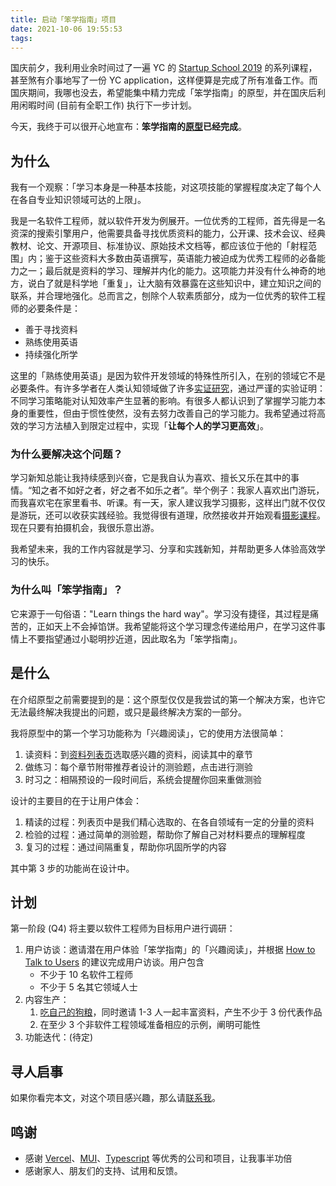 ```yaml
---
title: 启动「笨学指南」项目
date: 2021-10-06 19:55:53
tags:
---
```


国庆前夕，我利用业余时间过了一遍 YC 的 [Startup School 2019](https://www.youtube.com/playlist?list=PLQ-uHSnFig5OMuEYI4rnNz08BIHxhxdHG) 的系列课程，甚至煞有介事地写了一份 YC application，这样便算是完成了所有准备工作。而国庆期间，我哪也没去，希望能集中精力完成「笨学指南」的原型，并在国庆后利用闲暇时间 (目前有全职工作) 执行下一步计划。

今天，我终于可以很开心地宣布：**笨学指南的[原型](https://learn-the-hard-way.cn/)已经完成**。

## 为什么

我有一个观察：「学习本身是一种基本技能，对这项技能的掌握程度决定了每个人在各自专业知识领域可达的上限」。

我是一名软件工程师，就以软件开发为例展开。一位优秀的工程师，首先得是一名资深的搜索引擎用户，他需要具备寻找优质资料的能力，公开课、技术会议、经典教材、论文、开源项目、标准协议、原始技术文档等，都应该位于他的「射程范围」内；鉴于这些资料大多数由英语撰写，英语能力被迫成为优秀工程师的必备能力之一；最后就是资料的学习、理解并内化的能力。这项能力并没有什么神奇的地方，说白了就是科学地「重复」，让大脑有效暴露在这些知识中，建立知识之间的联系，并合理地强化。总而言之，刨除个人软素质部分，成为一位优秀的软件工程师的必要条件是：

* 善于寻找资料
* 熟练使用英语
* 持续强化所学

这里的「熟练使用英语」是因为软件开发领域的特殊性所引入，在别的领域它不是必要条件。有许多学者在人类认知领域做了许多[实证研究](https://www.amazon.com/Make-Stick-Science-Successful-Learning/dp/0674729013)，通过严谨的实验证明：不同学习策略能对认知效率产生显著的影响。有很多人都认识到了掌握学习能力本身的重要性，但由于惯性使然，没有去努力改善自己的学习能力。我希望通过将高效的学习方法植入到限定过程中，实现「**让每个人的学习更高效**」。

### 为什么要解决这个问题？

学习新知总能让我持续感到兴奋，它是我自认为喜欢、擅长又乐在其中的事情。“知之者不如好之者，好之者不如乐之者”。举个例子：我家人喜欢出门游玩，而我喜欢宅在家里看书、听课。有一天，家人建议我学习摄影，这样出门就不仅仅是游玩，还可以收获实践经验。我觉得很有道理，欣然接收并开始观看[摄影课程](https://zhenghe-md.github.io/opencourse-notes/DGMD-E-10/Lecture-1-Welcome/)。现在只要有拍摄机会，我很乐意出游。

我希望未来，我的工作内容就是学习、分享和实践新知，并帮助更多人体验高效学习的快乐。

### 为什么叫「笨学指南」？

它来源于一句俗语："Learn things the hard way"。学习没有捷径，其过程是痛苦的，正如天上不会掉馅饼。我希望能将这个学习理念传递给用户，在学习这件事情上不要指望通过小聪明抄近道，因此取名为「笨学指南」。

## 是什么

在介绍原型之前需要提到的是：这个原型仅仅是我尝试的第一个解决方案，也许它无法最终解决我提出的问题，或只是最终解决方案的一部分。

我将原型中的第一个学习功能称为「兴趣阅读」，它的使用方法很简单：

1. 读资料：到[资料列表页](https://learn-things-the-hard-way.vercel.app/collections)选取感兴趣的资料，阅读其中的章节
2. 做练习：每个章节附带推荐者设计的测验题，点击进行测验
3. 时习之：相隔预设的一段时间后，系统会提醒你回来重做测验

设计的主要目的在于让用户体会：

1. 精读的过程：列表页中是我们精心选取的、在各自领域有一定的分量的资料
2. 检验的过程：通过简单的测验题，帮助你了解自己对材料要点的理解程度
3. 复习的过程：通过间隔重复，帮助你巩固所学的内容

其中第 3 步的功能尚在设计中。

## 计划

第一阶段 (Q4) 将主要以软件工程师为目标用户进行调研：

1. 用户访谈：邀请潜在用户体验「笨学指南」的「兴趣阅读」，并根据 [How to Talk to Users](https://youtu.be/MT4Ig2uqjTc) 的建议完成用户访谈。用户包含
   * 不少于 10 名软件工程师
   * 不少于 5 名其它领域人士
2. 内容生产：
   1. [吃自己的狗粮](https://en.wikipedia.org/wiki/Eating_your_own_dog_food)，同时邀请 1-3 人一起丰富资料，产生不少于 3 份代表作品
   2. 在至少 3 个非软件工程领域准备相应的示例，阐明可能性
3. 功能迭代：(待定)

## 寻人启事

如果你看完本文，对这个项目感兴趣，那么请[联系我](/blog/about/)。

## 鸣谢

* 感谢 [Vercel](https://vercel.com/)、[MUI](https://mui.com/)、[Typescript](typescriptlang.org) 等优秀的公司和项目，让我事半功倍
* 感谢家人、朋友们的支持、试用和反馈。

